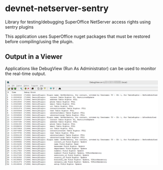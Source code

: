 # devnet-netserver-sentry
Library for testing/debugging SuperOffice NetServer access rights using sentry plugins

This application uses SuperOffice nuget packages that must be restored before compiling/using the plugin.

## Output in a Viewer

Applications like DebugView (Run As Administrator) can be used to monitor the real-time output.

![Output](/assets/images/DebugViewOutput.PNG)
